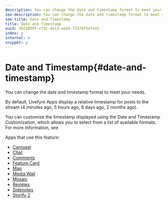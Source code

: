```yaml
---
description: You can change the date and timestamp format to meet your needs.
seo-description: You can change the date and timestamp format to meet your needs.
seo-title: Date and Timestamp
title: Date and Timestamp
uuid: 3022059f-cfdc-4e13-aa3d-7537875ef431
index: y
internal: n
snippet: y
---
```


# Date and Timestamp{#date-and-timestamp}

You can change the date and timestamp format to meet your needs.

By default, Livefyre Apps display a relative timestamp for posts to the stream (4 minutes ago, 5 hours ago, 8 days ago, 2 months ago).

You can customize the timestamp displayed using the Date and Timestamp Customization, which allows you to select from a list of available formats. For more information, see [](c_date_time_stamp.md#c_date_time_stamp)

Apps that use this feature:

* [Carousel](../../c-about-apps/c-carousel-app/c-carousel-app.md#c_carousel_app)
* [Chat](../../c-about-apps/c-chat-app/c-chat-app.md#c_chat_app)
* [Comments](c_comments_app.md#c_comments_app)
* [Feature Card](../../c-about-apps/c-feature-card-app/c-feature-card-app.md#c_feature_card_app)
* [Map](../../c-about-apps/c-map-app/c-map-app.md#c_map_app)
* [Media Wall](../../c-about-apps/c-media-wall-app/c-media-wall-app.md#c_media_wall_app)
* [Mosaic](../../c-about-apps/c-mosaic-app/c-mosaic-app.md#c_mosaic_app)
* [Reviews](../../c-about-apps/c-reviews-app/c-reviews-app.md#c_reviews_app)
* [Sidenotes](../../c-about-apps/c-sidenotes-app/c-sidenotes-app.md#c_sidenotes_app)
* [Storify 2](../../c-about-apps/c-storify2/c-storify2.md#c_storify2)

